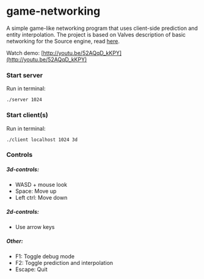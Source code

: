 # game-networking

A simple game-like networking program that uses client-side prediction and entity interpolation. The project is based on Valves description of basic networking for the Source engine, read [here](https://developer.valvesoftware.com/wiki/Source_Multiplayer_Networking).

Watch demo:
[http://youtu.be/52AQqD_kKPY](http://youtu.be/52AQqD_kKPY)

### Start server
Run in terminal:
```
./server 1024
```
### Start client(s)
Run in terminal:
```
./client localhost 1024 3d
```
### Controls
##### 3d-controls:
* WASD + mouse look
* Space: Move up
* Left ctrl: Move down

##### 2d-controls:
* Use arrow keys

##### Other:
* F1: Toggle debug mode
* F2: Toggle prediction and interpolation
* Escape: Quit
